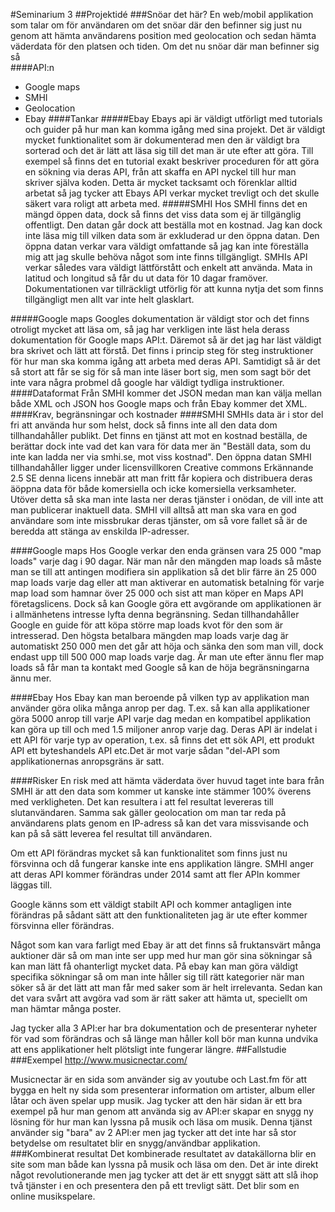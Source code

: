 #Seminarium 3
##Projektidé
###Snöar det här?
En web/mobil applikation som talar om för användaren om det snöar där den befinner sig just nu genom att hämta användarens position med geolocation och sedan hämta väderdata för den platsen och tiden. Om det nu snöar där man befinner sig så  
####API:n
*   Google maps
*   SMHI
*   Geolocation
*   Ebay
####Tankar
#####Ebay
Ebays api är väldigt utförligt med tutorials och guider på hur man kan komma igång med sina projekt. Det är väldigt mycket funktionalitet som är dokumenterad men den är väldigt bra sorterad och det är lätt att läsa sig till det man är ute efter att göra. Till exempel så finns det en tutorial exakt beskriver proceduren för att göra en sökning via deras API, från att skaffa en API nyckel till hur man skriver själva koden. Detta är mycket tacksamt och förenklar alltid arbetat så jag tycker att Ebays API verkar mycket trevligt och det skulle säkert vara roligt att arbeta med.
#####SMHI
Hos SMHI finns det en mängd öppen data, dock så finns det viss data som ej är tillgänglig offentligt. Den datan går dock att beställa mot en kostnad. Jag kan dock inte läsa mig till vilken data som är exkluderad ur den öppna datan. Den öppna datan verkar vara väldigt omfattande så jag kan inte föreställa mig att jag skulle behöva något som inte finns tillgängligt. SMHIs API verkar således vara väldigt lättförstått och enkelt att använda. Mata in latitud och longitud så får du ut data för 10 dagar framöver. Dokumentationen var tillräckligt utförlig för att kunna nytja det som finns tillgängligt men allt var inte helt glasklart.

#####Google maps
Googles dokumentation är väldigt stor och det finns otroligt mycket att läsa om, så jag har verkligen inte läst hela derass dokumentation för Google maps API:t. Däremot så är det jag har läst väldigt bra skrivet och lätt att förstå. Det finns i princip steg för steg instruktioner för hur man ska komma igång att arbeta med deras API. Samtidigt så är det så stort att får se sig för så man inte läser bort sig, men som sagt bör det inte vara några probmel då google har väldigt tydliga instruktioner.
####Dataformat
Från SMHI kommer det JSON medan man kan välja mellan både XML och JSON hos Google maps och från Ebay kommer det XML. 
####Krav, begränsningar och kostnader
####SMHI
SMHIs data är i stor del fri att använda hur som helst, dock så finns inte all den data dom tillhandahåller publikt. Det finns en tjänst att mot en kostnad beställa, de berättar dock inte vad det kan vara för data mer än "Beställ data, som du inte kan ladda ner via smhi.se, mot viss kostnad". Den öppna datan SMHI tillhandahåller ligger under licensvillkoren Creative commons Erkännande 2.5 SE denna licens innebär att man fritt får kopiera och distribuera deras äöppna data för både komersiella och icke komersiella verksamheter. Utöver detta så ska man inte lasta ner deras tjänster i onödan, de vill inte att man publicerar inaktuell data. SMHI vill alltså att man ska vara en god användare som inte missbrukar deras tjänster, om så vore fallet så är de beredda att stänga av enskilda IP-adresser.

####Google maps
Hos Google verkar den enda gränsen vara 25 000 "map loads" varje dag i 90 dagar. När man når den mängden map loads så måste man se till att antingen modifiera sin applikation så det blir färre än 25 000 map loads varje dag eller att man aktiverar en automatisk betalning för varje map load som hamnar över 25 000 och sist att man köper en Maps API företagslicens. Dock så kan Google göra ett avgörande om applikationen är i allmänhetens intresse lyfta denna begränsning. Sedan tillhandahåller Google en guide för att köpa större map loads kvot för den som är intresserad. Den högsta betalbara mängden  map loads varje dag är automatiskt 250 000 men det går att höja och sänka den som man vill, dock endast upp till 500 000 map loads varje dag. Är man ute efter ännu fler map loads så får man ta kontakt med Google så kan de höja begränsningarna ännu mer.

####Ebay
Hos Ebay kan man beroende på vilken typ av applikation man använder göra olika många anrop per dag. T.ex. så kan alla applikationer göra 5000 anrop till varje API varje dag medan en kompatibel applikation kan göra up till och med 1.5 miljoner anrop varje dag. Deras API är indelat i ett API för varje typ av operation, t.ex. så finns det ett sök API, ett produkt API ett byteshandels API etc.Det är mot varje sådan "del-API som applikationernas anropsgräns är satt.

####Risker
En risk med att hämta väderdata över huvud taget inte bara från SMHI är att den data som kommer ut kanske inte stämmer 100% överens med verkligheten. Det kan resultera i att fel resultat levereras till slutanvändaren. Samma sak gäller geolocation om man tar reda på användarens plats genom en IP-adress så kan det vara missvisande och kan på så sätt leverea fel resultat till användaren.

Om ett API förändras mycket så kan funktionalitet som finns just nu försvinna och då fungerar kanske inte ens applikation längre. SMHI anger att deras API kommer förändras under 2014 samt att fler APIn kommer läggas till. 

Google känns som ett väldigt stabilt API och kommer antagligen inte förändras på sådant sätt att den funktionaliteten jag är ute efter kommer försvinna eller förändras. 

Något som kan vara farligt med Ebay är att det finns så fruktansvärt många auktioner där så om man inte ser upp med hur man gör sina sökningar så kan man lätt få ohanterligt mycket data. På ebay kan man göra väldigt specifika sökningar så om man inte håller sig till rätt kategorier när man söker så är det lätt att man får med saker som är helt irrelevanta. Sedan kan det vara svårt att avgöra vad som är rätt saker att hämta ut, speciellt om man hämtar många poster.

Jag tycker alla 3 API:er har bra dokumentation och de presenterar nyheter för vad som förändras och så länge man håller koll bör man kunna undvika att ens applikationer helt plötsligt inte fungerar längre.
##Fallstudie
###Exempel
http://www.musicnectar.com/

Musicnectar är en sida som använder sig av youtube och Last.fm för att bygga en helt ny sida som presenterar information om artister, album eller låtar och även spelar upp musik. Jag tycker att den här sidan är ett bra exempel på hur man genom att använda sig av API:er skapar en snygg ny lösning för hur man kan lyssna på musik och läsa om musik. Denna tjänst använder sig "bara" av 2 API:er men jag tycker att det inte har så stor betydelse om resultatet blir en snygg/användbar applikation.
###Kombinerat resultat
Det kombinerade resultatet av datakällorna blir en site som man både kan lyssna på musik och läsa om den. Det är inte direkt något revolutionerande men jag tycker att det är ett snyggt sätt att slå ihop två tjänster i en och presentera den på ett trevligt sätt. Det blir som en online musikspelare.
